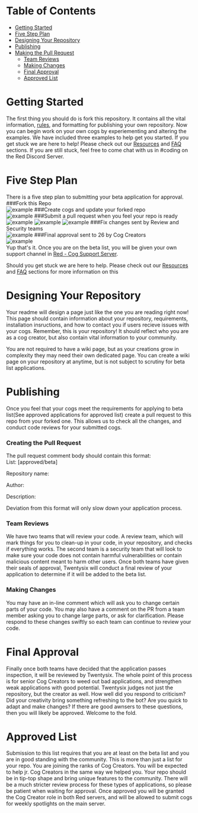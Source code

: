 # Table of Contents
- [Getting Started](#getting-started)
- [Five Step Plan](#five-step-plan)
- [Designing Your Repository](#designing-your-repository)
- [Publishing](#publishing)
- [Making the Pull Request](#creating-the-pull-request)
  - [Team Reviews](#teamreviews)
  - [Making Changes](#making-changes)
  - [Final Approval](#final-approval)
  - [Approved List](#approved-list)


# Getting Started
The first thing you should do is fork this repository. It contains all the vital information, [rules](http://twentysix26.github.io/Red-Docs/red_cog_how_to_publish/), and formatting for publishing your own repository. Now you can begin work on your own cogs by experiementing and altering the examples. We have included three examples to help get you started. If you get stuck we are here to help! Please check out our [Resources](https://github.com/Cog-Creators/Applications/blob/master/README.md#resources) and [FAQ](https://github.com/Cog-Creators/Applications/blob/master/README.md#faq) sections. If you are still stuck, feel free to come chat with us in #coding on the Red Discord Server.

# Five Step Plan
There is a five step plan to submitting your beta application for approval.  
###Fork this Repo  
![example](https://i.gyazo.com/5be2c6b3522485e2d969873f4dd262a1.png)
###Create cogs and update your forked repo  
![example](https://i.gyazo.com/6294e724347fbffe2ebde1a5b11b57ab.png)
###Submit a pull request when you feel your repo is ready  
![example](https://i.gyazo.com/c3a5a1cf89c99fa5a93539659ac70233.png)
![example](https://i.gyazo.com/5cc7177824eba55046463f2b455b1e1f.png)
![example](https://i.gyazo.com/d1a0381df4aee274b2791e58031979b8.png)
###Fix changes sent by Review and Security teams  
![example](https://i.gyazo.com/3dbbc20e6b872bcfdc323e9c81e7fced.png)
###Final approval sent to 26 by Cog Creators  
![example](https://avatars0.githubusercontent.com/u/6267772?v=3&s=400)  
Yup that's it. Once you are on the beta list, you will be given your own support channel in [Red - Cog Support Server](https://discord.gg/waChvjH).



Should you get stuck we are here to help. Please check out our [Resources](https://github.com/Cog-Creators/Applications/blob/master/README.md#resources) and [FAQ](https://github.com/Cog-Creators/Applications/blob/master/README.md#faq) sections for more information on this

# Designing Your Repository
Your readme will design a page just like the one you are reading right now! This page should contain information about your repository, requirements, installation insructions, and how to contact you if users recieve issues with your cogs. Remember, this is your repository! It should reflect who you are as a cog creator, but also contain vital information to your community.

You are not required to have a wiki page, but as your creations grow in complexity they may need their own dedicated page. You can create a wiki page on your repository at anytime, but is not subject to scrutiny for beta list applications.  
# Publishing
Once you feel that your cogs meet the requirements for applying to beta list(See approved applications for approved list) create a pull request to this repo from your forked one. This allows us to check all the changes, and conduct code reviews for your submitted cogs.
### Creating the Pull Request
The pull request comment body should contain this format:  
List: [approved/beta]

Repository name:

Author:

Description:

Deviation from this format will only slow down your application process. 
### Team Reviews
We have two teams that will review your code. A review team, which will mark things for you to clean-up in your code, in your repository, and checks if everything works. The second team is a security team that will look to make sure your code does not contain harmful vulnerabilities or contain malicious content meant to harm other users. Once both teams have given their seals of approval, Twentysix will conduct a final review of your application to determine if it will be added to the beta list.
### Making Changes
You may have an in-line comment which will ask you to change certain parts of your code. You may also have a comment on the PR from a team member asking you to change large parts, or ask for clarification. Please respond to these changes swiftly so each team can continue to review your code.
# Final Approval
Finally once both teams have decided that the application passes inspection, it will be reviewed by Twentysix. The whole point of this process is for senior Cog Creators to weed out bad applications, and strengthen weak applications with good potential. Twentysix judges not just the repository, but the creator as well. How well did you respond to criticism? Did your creativity bring something refreshing to the bot? Are you quick to adapt and make changes? If there are good awnsers to these questions, then you will likely be approved. Welcome to the fold.
# Approved List
Submission to this list requires that you are at least on the beta list and you are in good standing with the community. This is more than just a list for your repo. You are joining the ranks of Cog Creators. You will be expected to help jr. Cog Creators in the same way we helped you. Your repo should be in tip-top shape and bring unique features to the community. There will be a much stricter review process for these types of applications, so please be patient when waiting for approval. Once approved you will be granted the Cog Creator role in both Red servers, and will be allowed to submit cogs for weekly spotlights on the main server.
